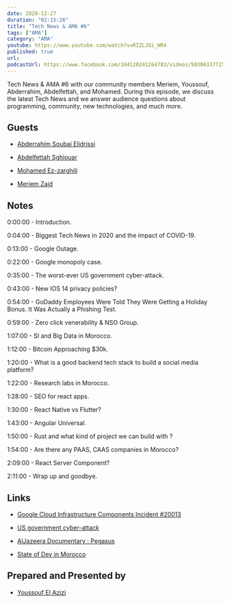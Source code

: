 ```yaml
---
date: 2020-12-27
duration: "02:15:26"
title: "Tech News & AMA #6"
tags: ["AMA"]
category: "AMA"
youtube: https://www.youtube.com/watch?v=RIZLJGi_WR4
published: true
url:
podcastUrl: https://www.facebook.com/104120241264783/videos/503863377255590/
---
```


Tech News & AMA #6 with our community members Meriem, Youssouf, Abderrahim, Abdelfettah, and Mohamed. During this episode, we discuss the latest Tech News and we answer audience questions about programming, community, new technologies, and much more.

## Guests

- [Abderrahim Soubai Elidrissi](https://www.facebook.com/zizwar0nline)

- [Abdelfettah Sghiouar](https://twitter.com/boredabdel)

- [Mohamed Ez-zarghili](https://www.facebook.com/mohamed.ezzarghili)

- [Meriem Zaid](https://www.facebook.com/MeriemZaid)

## Notes

0:00:00 - Introduction.

0:04:00 - Biggest Tech News in 2020 and the impact of COVID-19.

0:13:00 - Google Outage.

0:22:00 - Google monopoly case.

0:35:00 - The worst-ever US government cyber-attack.

0:43:00 - New IOS 14 privacy policies?

0:54:00 - GoDaddy Employees Were Told They Were Getting a Holiday Bonus. It Was Actually a Phishing Test.

0:59:00 - Zero click venerability & NSO Group.

1:07:00 - SI and Big Data in Morocco.

1:12:00 - Bitcoin Approaching \$30k.

1:20:00 - What is a good backend tech stack to build a social media platform?

1:22:00 - Research labs in Morocco.

1:28:00 - SEO for react apps.

1:30:00 - React Native vs Flutter?

1:43:00 - Angular Universal.

1:50:00 - Rust and what kind of project we can build with ?

1:54:00 - Are there any PAAS, CAAS companies in Morocco?

2:09:00 - React Server Component?

2:11:00 - Wrap up and goodbye.

## Links

- [Google Cloud Infrastructure Components Incident #20013](https://status.cloud.google.com/incident/zall/20013)

- [US government cyber-attack](https://www.theguardian.com/technology/2020/dec/18/orion-hack-solarwinds-explainer-us-government)

- [AlJazeera Documentary : Pegasus](https://www.youtube.com/watch?v=fP-7jNJd5nA&ab_channel=AlJazeeraChannel%D9%82%D9%86%D8%A7%D8%A9%D8%A7%D9%84%D8%AC%D8%B2%D9%8A%D8%B1%D8%A9)

- [State of Dev in Morocco](https://stateofdev.ma/#technology)

## Prepared and Presented by

- [Youssouf El Azizi](https://elazizi.com/)
